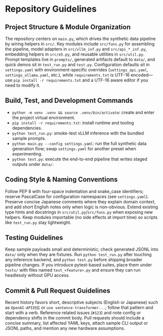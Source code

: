 # Repository Guidelines

## Project Structure & Module Organization
The repository centers on `main.py`, which drives the synthetic data pipeline by wiring helpers in `src/`. Key modules include `src/funs.py` for assembling the pipeline, model adapters in `src/vllm_inf.py` and `src/api_*_inf.py`, embedding helpers in `src/e5.py`, and reusable utilities in `src/util.py`. Prompt templates live in `prompts/`, generated artifacts default to `data/`, and quick demos sit in `test_run.py` and `test.py`. Configuration defaults sit in `settings.yaml` with environment-specific overrides (`settings_api.yaml`, `settings_ollama.yaml`, etc.), while `requirements.txt` is UTF-16 encoded—use `pip install -r requirements.txt` and a UTF-16 aware editor if you need to modify it.

## Build, Test, and Development Commands
- `python -m venv .venv && source .venv/bin/activate`: create and enter the project virtual environment.
- `pip install -r requirements.txt`: install runtime and tooling dependencies.
- `python test_run.py`: smoke-test vLLM inference with the bundled sample prompts.
- `python main.py --config settings.yaml`: run the full synthetic data generation flow; swap `settings.yaml` for another preset when experimenting.
- `python test.py`: execute the end-to-end pipeline that writes staged outputs under `data/`.

## Coding Style & Naming Conventions
Follow PEP 8 with four-space indentation and snake_case identifiers; reserve PascalCase for configuration namespaces (see `settings.yaml`). Preserve concise Japanese comments where they explain domain context, and add short English notes only when logic is non-obvious. Extend existing type hints and docstrings in `src/util.py`/`src/funs.py` when exposing new helpers. Keep modules importable (no side effects at import time) so scripts like `test_run.py` stay lightweight.

## Testing Guidelines
Keep sample payloads small and deterministic; check generated JSONL into `data/` only when they are fixtures. Run `python test_run.py` after touching any inference backend, and `python test.py` before shipping broader pipeline changes. If you introduce pytest-based suites, place them under `tests/` with files named `test_<feature>.py` and ensure they can run headlessly without GPU access.

## Commit & Pull Request Guidelines
Recent history favors short, descriptive subjects (English or Japanese) such as `OpenAI-API対応` or `use sentence-transformer...`; follow that pattern and start with a verb. Reference related issues (`#123`) and note config or dependency shifts in the commit body. Pull requests should include a concise summary, list affected YAML keys, attach sample CLI output or JSONL paths, and mention any new hardware assumptions.

